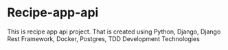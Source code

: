 # Recipe-app-api
This is recipe app api project. That is created using Python, Django, Django Rest Framework, Docker, Postgres, TDD Development Technologies



